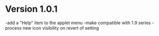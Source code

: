 Version 1.0.1
=============
-add a "Help" item to the applet menu
-make compatible with 1.9 series
-process new icon visibility on revert of setting
